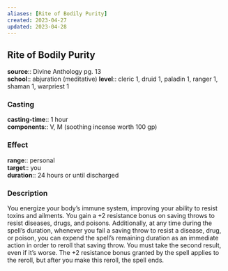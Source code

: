 ```yaml
---
aliases: [Rite of Bodily Purity]
created: 2023-04-27
updated: 2023-04-28
---
```


## Rite of Bodily Purity

**source**:: Divine Anthology pg. 13  
**school**:: abjuration (meditative)
**level**:: cleric 1, druid 1, paladin 1, ranger 1, shaman 1, warpriest 1

### Casting

**casting-time**:: 1 hour  
**components**:: V, M (soothing incense worth 100 gp)

### Effect

**range**:: personal  
**target**:: you  
**duration**:: 24 hours or until discharged

### Description

You energize your body’s immune system, improving your ability to resist toxins and ailments. You gain a +2 resistance bonus on saving throws to resist diseases, drugs, and poisons. Additionally, at any time during the spell’s duration, whenever you fail a saving throw to resist a disease, drug, or poison, you can expend the spell’s remaining duration as an immediate action in order to reroll that saving throw. You must take the second result, even if it’s worse. The +2 resistance bonus granted by the spell applies to the reroll, but after you make this reroll, the spell ends.
